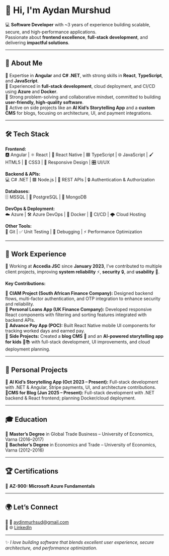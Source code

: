 # 👋 Hi, I'm Aydan Murshud

💻 **Software Developer** with ~3 years of experience building scalable, secure, and high-performance applications.  
Passionate about **frontend excellence**, **full-stack development**, and delivering **impactful solutions**.

---

## 🌟 About Me
🔹 Expertise in **Angular** and **C# .NET**, with strong skills in **React**, **TypeScript**, and **JavaScript**.  
🔹 Experienced in **full-stack development**, cloud deployment, and CI/CD using **Azure** and **Docker**.  
🔹 Strong problem-solving and collaborative mindset, committed to building **user-friendly, high-quality software**.  
🔹 Active on side projects like an **AI Kid’s Storytelling App** and a **custom CMS** for blogs, focusing on architecture, UI, and payment integrations.

---

## 🛠️ Tech Stack

**Frontend:**  
🅰️ Angular | ⚛️ React | 📱 React Native | 🟦 TypeScript | 🌐 JavaScript | 🖌️ HTML5 | 🎨 CSS3 | 📱 Responsive Design | 🎛️ UI/UX  

**Backend & APIs:**  
💻 C# .NET | 🟩 Node.js | 🔗 REST APIs | 🔒 Authentication & Authorization  

**Databases:**  
🗄️ MSSQL | 🐘 PostgreSQL | 🍃 MongoDB  

**DevOps & Deployment:**  
☁️ Azure | 🛠️ Azure DevOps | 🐳 Docker | 🔁 CI/CD | 🌩️ Cloud Hosting  

**Other Tools:**  
🔧 Git | ✅ Unit Testing | 🐞 Debugging | ⚡ Performance Optimization  

---

## 📂 Work Experience
🚀 Working at **Accedia JSC** since **January 2023**, I’ve contributed to multiple client projects, improving **system reliability** ⚡, **security** 🔒, and **usability** 🎨.  

**Key Contributions:**

 🔹 **CIAM Project (South African Finance Company):** Designed backend flows, multi-factor authentication, and OTP integration to enhance security and reliability.  
 🔹 **Personal Loans App (UK Finance Company):** Developed responsive React components with filtering and sorting features integrated with backend APIs.  
 🔹 **Advance Pay App (POC):** Built React Native mobile UI components for tracking worked days and earned pay.  
 🔹 **Side Projects:** Created a **blog CMS** 📝 and an **AI-powered storytelling app for kids** 🤖📚 with full-stack development, UI improvements, and cloud deployment planning.

---

## 🚀 Personal Projects
🔹 **AI Kid’s Storytelling App (Oct 2023 – Present):** Full-stack development with .NET & Angular, Stripe payments, UI, and architecture contributions.  
🔹**CMS for Blog (Jun 2025 – Present):** Full-stack development with .NET backend & React frontend; planning Docker/cloud deployment.

---

## 🎓 Education
🔹 **Master’s Degree** in Global Trade Business – University of Economics, Varna (2016–2017)  
🔹 **Bachelor’s Degree** in Economics and Trade – University of Economics, Varna (2012–2016)  

---

## 🏆 Certifications
🔹 **AZ-900: Microsoft Azure Fundamentals**

---

## 🌍 Let’s Connect
🔹 📧 aydinmurhsud@gmail.com    
🔹 🌐 [LinkedIn](https://www.linkedin.com/in/aydan-murshud-969ba322b/) 

---

✨ *I love building software that blends excellent user experience, secure architecture, and performance optimization.*
